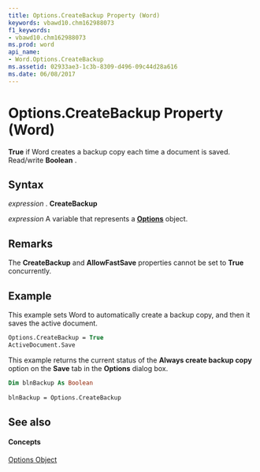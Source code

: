 ```yaml
---
title: Options.CreateBackup Property (Word)
keywords: vbawd10.chm162988073
f1_keywords:
- vbawd10.chm162988073
ms.prod: word
api_name:
- Word.Options.CreateBackup
ms.assetid: 02933ae3-1c3b-8309-d496-09c44d28a616
ms.date: 06/08/2017
---
```



# Options.CreateBackup Property (Word)

 **True** if Word creates a backup copy each time a document is saved. Read/write **Boolean** .


## Syntax

 _expression_ . **CreateBackup**

 _expression_ A variable that represents a **[Options](options-object-word.md)** object.


## Remarks

The  **CreateBackup** and **AllowFastSave** properties cannot be set to **True** concurrently.


## Example

This example sets Word to automatically create a backup copy, and then it saves the active document.


```vb
Options.CreateBackup = True 
ActiveDocument.Save
```

This example returns the current status of the  **Always create backup copy** option on the **Save** tab in the **Options** dialog box.




```vb
Dim blnBackup As Boolean 
 
blnBackup = Options.CreateBackup
```


## See also


#### Concepts


[Options Object](options-object-word.md)

